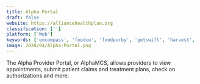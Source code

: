 ```yaml
---
title: Alpha Portal
draft: false 
website: https://alliancehealthplan.org
classification: ['']
platform: ['Web']
keywords: ['encompass', 'foodco', 'foodpurby', 'getswift', 'harvest', 'magic', 'redzone', 'bcfood']
image: 2020/04/Alpha-Portal.png
---
```

The Alpha Provider Portal, or AlphaMCS, allows providers to view appointments, submit patient claims and treatment plans, check on authorizations and more.